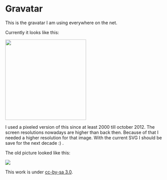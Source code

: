 # Gravatar

This is the gravatar I am using everywhere on the net.

Currently it looks like this:

<img src="https://raw.github.com/bitboxer/gravatar/master/gravatar_borderless.png" width="256" height="256"/>

I used a pixeled version of this since at least 2000 till october 2012.
The screen resolutions nowadays are higher than back then. Because of
that I needed a higher resolution for that image. With the current SVG
I should be save for the next decade :) .

The old picture looked like this:

<img src="https://raw.github.com/bitboxer/gravatar/master/old_avatar.png"/> 

This work is under [cc-by-sa 3.0](http://creativecommons.org/licenses/by-sa/3.0/).
